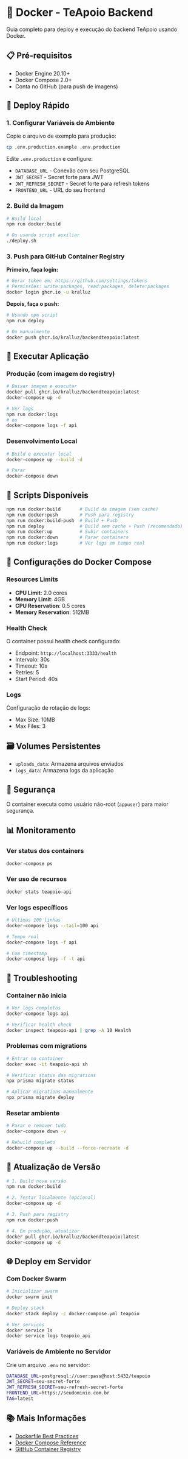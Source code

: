 # 🐳 Docker - TeApoio Backend

Guia completo para deploy e execução do backend TeApoio usando Docker.

## 📋 Pré-requisitos

- Docker Engine 20.10+
- Docker Compose 2.0+
- Conta no GitHub (para push de imagens)

## 🚀 Deploy Rápido

### 1. Configurar Variáveis de Ambiente

Copie o arquivo de exemplo para produção:

```bash
cp .env.production.example .env.production
```

Edite `.env.production` e configure:
- `DATABASE_URL` - Conexão com seu PostgreSQL
- `JWT_SECRET` - Secret forte para JWT
- `JWT_REFRESH_SECRET` - Secret forte para refresh tokens
- `FRONTEND_URL` - URL do seu frontend

### 2. Build da Imagem

```bash
# Build local
npm run docker:build

# Ou usando script auxiliar
./deploy.sh
```

### 3. Push para GitHub Container Registry

**Primeiro, faça login:**

```bash
# Gerar token em: https://github.com/settings/tokens
# Permissões: write:packages, read:packages, delete:packages
docker login ghcr.io -u kralluz
```

**Depois, faça o push:**

```bash
# Usando npm script
npm run deploy

# Ou manualmente
docker push ghcr.io/kralluz/backendteapoio:latest
```

## 🏃 Executar Aplicação

### Produção (com imagem do registry)

```bash
# Baixar imagem e executar
docker pull ghcr.io/kralluz/backendteapoio:latest
docker-compose up -d

# Ver logs
npm run docker:logs
# ou
docker-compose logs -f api
```

### Desenvolvimento Local

```bash
# Build e executar local
docker-compose up --build -d

# Parar
docker-compose down
```

## 📝 Scripts Disponíveis

```bash
npm run docker:build       # Build da imagem (sem cache)
npm run docker:push        # Push para registry
npm run docker:build-push  # Build + Push
npm run deploy             # Build sem cache + Push (recomendado)
npm run docker:up          # Subir containers
npm run docker:down        # Parar containers
npm run docker:logs        # Ver logs em tempo real
```

## 🔧 Configurações do Docker Compose

### Resources Limits

- **CPU Limit**: 2.0 cores
- **Memory Limit**: 4GB
- **CPU Reservation**: 0.5 cores
- **Memory Reservation**: 512MB

### Health Check

O container possui health check configurado:
- Endpoint: `http://localhost:3333/health`
- Intervalo: 30s
- Timeout: 10s
- Retries: 5
- Start Period: 40s

### Logs

Configuração de rotação de logs:
- Max Size: 10MB
- Max Files: 3

## 🗃️ Volumes Persistentes

- `uploads_data`: Armazena arquivos enviados
- `logs_data`: Armazena logs da aplicação

## 🔐 Segurança

O container executa como usuário não-root (`appuser`) para maior segurança.

## 📊 Monitoramento

### Ver status dos containers

```bash
docker-compose ps
```

### Ver uso de recursos

```bash
docker stats teapoio-api
```

### Ver logs específicos

```bash
# Últimas 100 linhas
docker-compose logs --tail=100 api

# Tempo real
docker-compose logs -f api

# Com timestamp
docker-compose logs -f -t api
```

## 🐛 Troubleshooting

### Container não inicia

```bash
# Ver logs completos
docker-compose logs api

# Verificar health check
docker inspect teapoio-api | grep -A 10 Health
```

### Problemas com migrations

```bash
# Entrar no container
docker exec -it teapoio-api sh

# Verificar status das migrations
npx prisma migrate status

# Aplicar migrations manualmente
npx prisma migrate deploy
```

### Resetar ambiente

```bash
# Parar e remover tudo
docker-compose down -v

# Rebuild completo
docker-compose up --build --force-recreate -d
```

## 🔄 Atualização de Versão

```bash
# 1. Build nova versão
npm run docker:build

# 2. Testar localmente (opcional)
docker-compose up -d

# 3. Push para registry
npm run docker:push

# 4. Em produção, atualizar
docker pull ghcr.io/kralluz/backendteapoio:latest
docker-compose up -d
```

## 🌐 Deploy em Servidor

### Com Docker Swarm

```bash
# Inicializar swarm
docker swarm init

# Deploy stack
docker stack deploy -c docker-compose.yml teapoio

# Ver serviços
docker service ls
docker service logs teapoio_api
```

### Variáveis de Ambiente no Servidor

Crie um arquivo `.env` no servidor:

```bash
DATABASE_URL=postgresql://user:pass@host:5432/teapoio
JWT_SECRET=seu-secret-forte
JWT_REFRESH_SECRET=seu-refresh-secret-forte
FRONTEND_URL=https://seudominio.com.br
TAG=latest
```

## 📚 Mais Informações

- [Dockerfile Best Practices](https://docs.docker.com/develop/develop-images/dockerfile_best-practices/)
- [Docker Compose Reference](https://docs.docker.com/compose/compose-file/)
- [GitHub Container Registry](https://docs.github.com/en/packages/working-with-a-github-packages-registry/working-with-the-container-registry)
